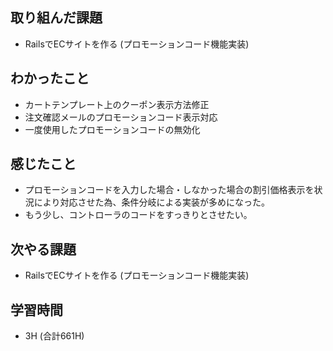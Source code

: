 ## 取り組んだ課題
- RailsでECサイトを作る
(プロモーションコード機能実装)

## わかったこと 
- カートテンプレート上のクーポン表示方法修正
- 注文確認メールのプロモーションコード表示対応
- 一度使用したプロモーションコードの無効化
  
## 感じたこと  
- プロモーションコードを入力した場合・しなかった場合の割引価格表示を状況により対応させた為、条件分岐による実装が多めになった。
- もう少し、コントローラのコードをすっきりとさせたい。

## 次やる課題  
- RailsでECサイトを作る
(プロモーションコード機能実装)
  
## 学習時間  
- 3H (合計661H)
